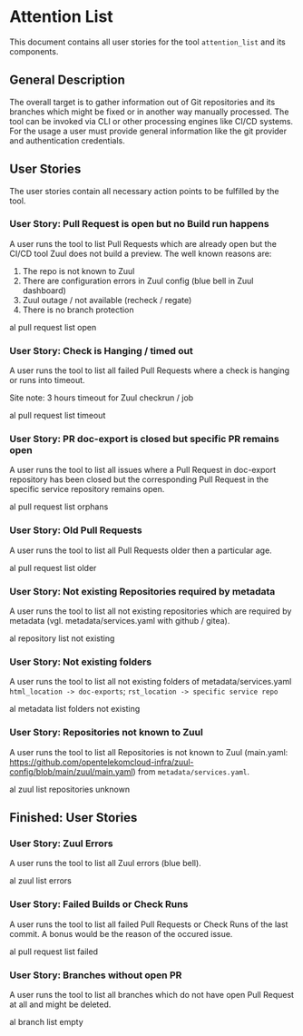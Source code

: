 # Attention List
This document contains all user stories for the tool `attention_list` and its
components.

## General Description

The overall target is to gather information out of Git repositories and its branches which
might be fixed or in another way manually processed. The tool can be invoked
via CLI or other processing engines like CI/CD systems. For the usage a
user must provide general information like the git provider and authentication
credentials.

## User Stories
The user stories contain all necessary action points to be fulfilled by the
tool.

### User Story: Pull Request is open but no Build run happens
A user runs the tool to list Pull Requests which are already open but the CI/CD tool Zuul does not build a preview.
The well known reasons are:

1. The repo is not known to Zuul
2. There are configuration errors in Zuul config (blue bell in Zuul dashboard)
3. Zuul outage / not available (recheck / regate)
4. There is no branch protection

al pull request list open

### User Story: Check is Hanging / timed out  
A user runs the tool to list all failed Pull Requests where a check is hanging or runs into timeout.

Site note: 3 hours timeout for Zuul checkrun / job

al pull request list timeout

### User Story: PR doc-export is closed but specific PR remains open  
A user runs the tool to list all issues where a Pull Request in doc-export repository has been closed but the corresponding Pull Request in the specific service repository remains open.

al pull request list orphans

### User Story: Old Pull Requests
A user runs the tool to list all Pull Requests older then a particular age.

al pull request list older <age>

### User Story: Not existing Repositories required by metadata
A user runs the tool to list all not existing repositories which are required by metadata (vgl. metadata/services.yaml with github / gitea).

al repository list not existing
### User Story: Not existing folders
A user runs the tool to list all not existing folders of metadata/services.yaml `html_location -> doc-exports`; `rst_location -> specific service repo`

al metadata list folders not existing
### User Story: Repositories not known to Zuul
A user runs the tool to list all Repositories is not known  to Zuul (main.yaml: https://github.com/opentelekomcloud-infra/zuul-config/blob/main/zuul/main.yaml) from `metadata/services.yaml`.

al zuul list repositories unknown




## Finished: User Stories

### User Story: Zuul Errors
A user runs the tool to list all Zuul errors (blue bell).

al zuul list errors

### User Story: Failed Builds or Check Runs  
A user runs the tool to list all failed Pull Requests or Check Runs of the last commit.
A bonus would be the reason of the occured issue.

al pull request list failed

### User Story: Branches without open PR  
A user runs the tool to list all branches which do not have open Pull Request at all and might be deleted.

al branch list empty